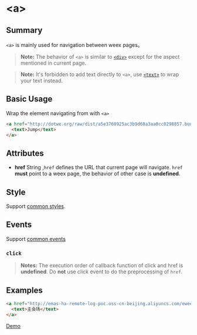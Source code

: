 # &lt;a&gt;

## Summary

`<a>` is mainly used for navigation between weex pages。

> **Note:** The behavior of `<a>` is similar to [`<div>`](./div.html) except for the aspect mentioned in current page.

> **Note:** It's forbidden to add text directly to `<a>`, use [`<text>`](./text.html) to wrap your text instead.

## Basic Usage
Wrap the element navigating from with `<a>`
```Html
<a href="http://dotwe.org/raw/dist/a5e3760925ac3b9d68a3aa0cc0298857.bundle.wx">
  <text>Jump</text>
</a>
```

## Attributes

* **href** String ,`href` defines the URL that current page will navigate. `href` **must** point to a weex page, the behavior of other case is **undefined**.

## Style
Support [common styles](../styles/common-styles.html).

## Events
Support [common events](../events/common-events.html)

### `click`
> **Notes:** The execution order of callback function of click and href is **undefined**. Do **not** use click event to do the preprocessing of `href`.

## Examples

```Html
<a href="http://emas-ha-remote-log-poc.oss-cn-beijing.aliyuncs.com/eweex/app/biz-docs-com-mod/upload/271ccdca-db41-423d-981c-c7c6751ba479/show_1.js">
  <text>主会场</text>
</a> 
```

[Demo](http://dotwe.org/vue/3b789771e48be92a70bd682f084b84b5)
